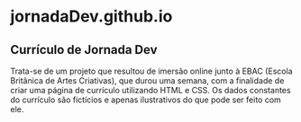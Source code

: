 # jornadaDev.github.io
## Currículo de Jornada Dev
Trata-se de um projeto que resultou de imersão online junto à EBAC (Escola Britânica de Artes Criativas), que durou uma semana, com a finalidade de criar uma página de currículo utilizando HTML e CSS. Os dados constantes do currículo são fictícios e apenas ilustrativos do que pode ser feito com ele.
